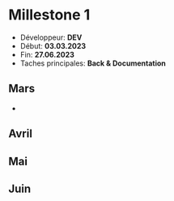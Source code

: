 # Millestone 1

- Développeur: **DEV**
- Début: **03.03.2023**
- Fin: **27.06.2023**
- Taches principales: **Back & Documentation**

## Mars
- 

## Avril

## Mai

## Juin